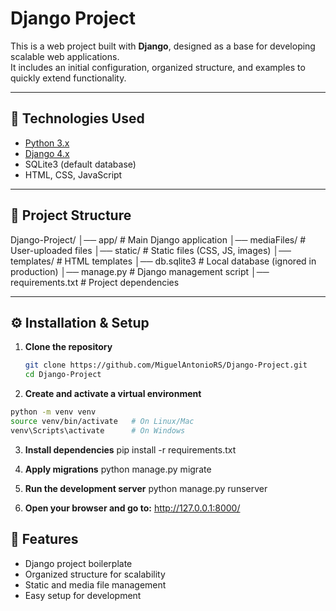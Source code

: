 # Django Project

This is a web project built with **Django**, designed as a base for developing scalable web applications.  
It includes an initial configuration, organized structure, and examples to quickly extend functionality.

--- 

## 🚀 Technologies Used
- [Python 3.x](https://www.python.org/)
- [Django 4.x](https://www.djangoproject.com/)
- SQLite3 (default database)
- HTML, CSS, JavaScript
 
---

## 📂 Project Structure
 
Django-Project/
│── app/ # Main Django application
│── mediaFiles/ # User-uploaded files
│── static/ # Static files (CSS, JS, images)
│── templates/ # HTML templates
│── db.sqlite3 # Local database (ignored in production)
│── manage.py # Django management script
│── requirements.txt # Project dependencies


---

## ⚙️ Installation & Setup

1. **Clone the repository**
   ```bash
   git clone https://github.com/MiguelAntonioRS/Django-Project.git
   cd Django-Project

2. **Create and activate a virtual environment**
  ```bash
  python -m venv venv
  source venv/bin/activate   # On Linux/Mac
  venv\Scripts\activate      # On Windows
 ```
 3. **Install dependencies**
    pip install -r requirements.txt

4. **Apply migrations**
   python manage.py migrate

5. **Run the development server**
   python manage.py runserver

6. **Open your browser and go to:**
   http://127.0.0.1:8000/

## 📌 Features

- Django project boilerplate  
- Organized structure for scalability  
- Static and media file management  
- Easy setup for development  
